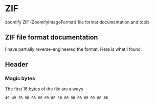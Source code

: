 # ZIF
zoomify ZIF (ZoomifyImageFormat) file format documantation and tools

## ZIF file format documentation
I have partially reverse-engineered the format. Here is what I found.

## Header

### Magic bytes
The first 16 bytes of the file are always
```
49 49 2B 00 08 00 00 00 10 00 00 00 00 00 00 00
```
